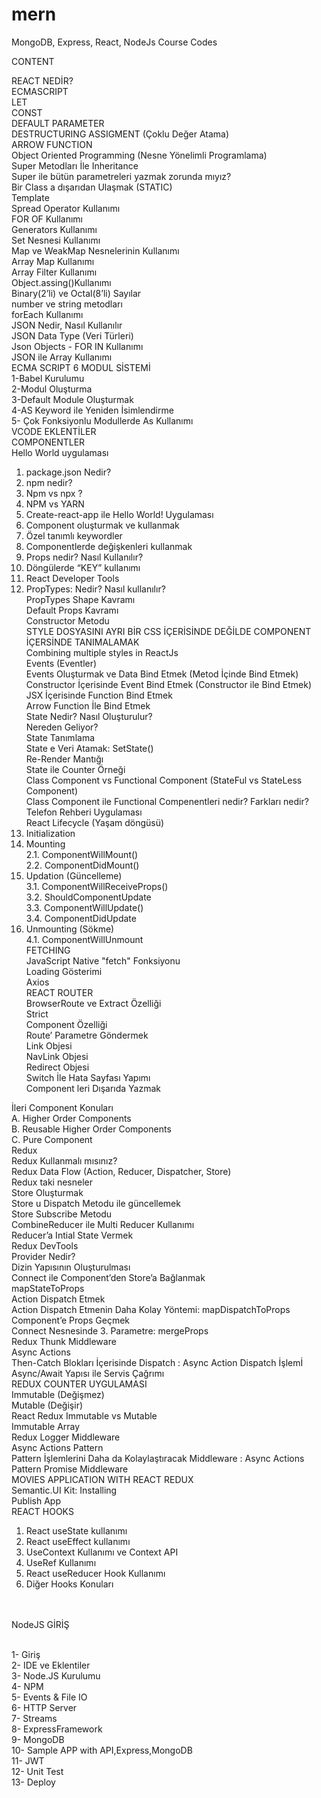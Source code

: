 # mern
MongoDB, Express, React, NodeJs Course Codes

CONTENT

REACT NEDİR? <br/>
ECMASCRIPT <br/>
LET <br/>
CONST <br/>
DEFAULT PARAMETER <br/>
DESTRUCTURING ASSIGMENT (Çoklu Değer Atama) <br/>
ARROW FUNCTION <br/>
Object Oriented Programming (Nesne Yönelimli Programlama) <br/>
Super Metodları İle Inheritance	 <br/>
Super ile bütün parametreleri yazmak zorunda mıyız? <br/>
Bir Class a dışarıdan Ulaşmak (STATIC) <br/>
Template <br/>
Spread Operator Kullanımı <br/>
FOR OF Kullanımı <br/>
Generators Kullanımı <br/>
Set Nesnesi Kullanımı <br/>
Map ve WeakMap Nesnelerinin Kullanımı <br/>
Array Map Kullanımı <br/>
Array Filter Kullanımı <br/>
Object.assing()Kullanımı <br/>
Binary(2’li) ve Octal(8’li) Sayılar <br/>
number ve string metodları <br/>
forEach Kullanımı <br/>
JSON Nedir, Nasıl Kullanılır <br/>
JSON Data Type (Veri Türleri) <br/>
Json Objects - FOR IN Kullanımı <br/>
JSON ile Array Kullanımı <br/>
ECMA SCRIPT 6 MODUL SİSTEMİ <br/>
1-Babel Kurulumu <br/>
2-Modul Oluşturma <br/>
3-Default Module Oluşturmak <br/>
4-AS Keyword ile Yeniden İsimlendirme <br/>
5- Çok Fonksiyonlu Modullerde As Kullanımı <br/>
VCODE EKLENTİLER <br/>
COMPONENTLER <br/>
Hello World uygulaması <br/>
1.	package.json Nedir? <br/>
2.	npm nedir? <br/>
3.	Npm vs npx ? <br/>
4.	NPM vs YARN <br/>
5.	Create-react-app ile Hello World! Uygulaması <br/>
6.	Component oluşturmak ve kullanmak <br/>
7.	Özel tanımlı keywordler <br/>
8.	Componentlerde değişkenleri kullanmak <br/>
9.	Props nedir? Nasıl Kullanılır? <br/>
10.	Döngülerde “KEY” kullanımı <br/>
11.	React Developer Tools <br/>
12.	PropTypes: Nedir? Nasıl kullanılır? <br/>
PropTypes Shape Kavramı <br/>
Default Props Kavramı <br/>
Constructor Metodu <br/>
STYLE DOSYASINI AYRI BİR CSS İÇERİSİNDE DEĞİLDE COMPONENT İÇERSİNDE TANIMALAMAK	 <br/>
Combining multiple styles in ReactJs <br/>
Events (Eventler) <br/>
Events Oluşturmak ve Data Bind Etmek (Metod İçinde Bind Etmek) <br/>
Constructor İçerisinde Event Bind Etmek (Constructor ile Bind Etmek) <br/>
JSX İçerisinde Function Bind Etmek <br/>
Arrow Function İle Bind Etmek <br/>
State Nedir? Nasıl Oluşturulur? <br/>
Nereden Geliyor? <br/>
State Tanımlama <br/>
State e Veri Atamak: SetState() <br/>
Re-Render Mantığı <br/>
State ile Counter Örneği <br/>
Class Component vs Functional Component (StateFul vs StateLess Component)	 <br/>
Class Component ile Functional Compenentleri nedir? Farkları nedir? <br/>
Telefon Rehberi Uygulaması <br/>
React Lifecycle (Yaşam döngüsü) <br/>
1.	Initialization <br/>
2.	Mounting <br/>
2.1.	ComponentWillMount() <br/>
2.2.	ComponentDidMount()	 <br/>
3.	Updation (Güncelleme) <br/>
3.1.	ComponentWillReceiveProps() <br/>
3.2.	ShouldComponentUpdate <br/>
3.3.	ComponentWillUpdate() <br/>
3.4.	ComponentDidUpdate <br/>
4. Unmounting (Sökme) <br/>
4.1.	ComponentWillUnmount <br/>
FETCHING <br/>
JavaScript Native "fetch" Fonksiyonu <br/>
Loading Gösterimi <br/>
Axios <br/>
REACT ROUTER	 <br/>
BrowserRoute ve Extract Özelliği <br/>
Strict <br/>
Component Özelliği <br/>
Route’ Parametre Göndermek <br/>
Link Objesi <br/>
NavLink Objesi <br/>
Redirect Objesi <br/>
Switch İle Hata Sayfası Yapımı <br/>
Component leri Dışarıda Yazmak <br/>

İleri Component Konuları <br/>
A.	Higher Order Components <br/>
B.	Reusable Higher Order Components <br/>
C.	Pure Component <br/>
Redux <br/>
Redux Kullanmalı mısınız? <br/>
Redux Data Flow (Action, Reducer, Dispatcher, Store) <br/>
Redux taki nesneler <br/>
Store Oluşturmak <br/>
Store u Dispatch Metodu ile güncellemek <br/>
Store Subscribe Metodu <br/>
CombineReducer ile Multi Reducer Kullanımı <br/>
Reducer’a Intial State Vermek <br/>
Redux DevTools <br/>
Provider Nedir?	 <br/>
Dizin Yapısının Oluşturulması <br/>
Connect ile Component’den Store’a Bağlanmak	 <br/>
mapStateToProps <br/>
Action Dispatch Etmek <br/>
Action Dispatch Etmenin Daha Kolay Yöntemi: mapDispatchToProps <br/>
Component’e Props Geçmek <br/>
Connect Nesnesinde 3. Parametre: mergeProps	 <br/>
Redux Thunk Middleware <br/>
Async Actions <br/>
Then-Catch Blokları İçerisinde Dispatch : Async Action Dispatch İşlemİ <br/>
Async/Await Yapısı ile Servis Çağrımı <br/>
REDUX COUNTER UYGULAMASI <br/>
Immutable (Değişmez) <br/>
Mutable (Değişir) <br/>
React Redux Immutable vs Mutable <br/>
Immutable Array <br/>
Redux Logger Middleware <br/>
Async Actions Pattern <br/>
Pattern İşlemlerini Daha da Kolaylaştıracak Middleware : Async Actions Pattern Promise Middleware <br/>
MOVIES APPLICATION WITH REACT REDUX <br/>
Semantic.UI Kit: Installing <br/>
Publish App <br/>
REACT HOOKS <br/>
1.	React useState kullanımı <br/>
2.	React useEffect kullanımı <br/>
3.	UseContext Kullanımı ve Context API <br/>
4.	UseRef Kullanımı <br/>
5.	React useReducer Hook Kullanımı <br/>
6.	Diğer Hooks Konuları <br/><br/><br/>


NodeJS GİRİŞ<br/><br/>

1-	Giriş<br/>
2-	IDE ve Eklentiler<br/>
3-	Node.JS Kurulumu<br/>
4-	NPM<br/>
5-	Events & File IO<br/>
6-	HTTP Server<br/>
7-	Streams<br/>
8-	ExpressFramework<br/>
9-	MongoDB<br/>
10-	Sample APP with API,Express,MongoDB<br/>
11-	JWT<br/>
12-	Unit Test<br/>
13-	Deploy<br/>

